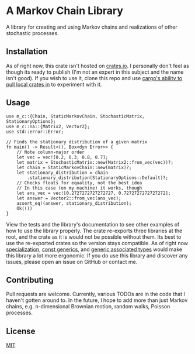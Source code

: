 
# A Markov Chain Library

A library for creating and using Markov chains and realizations of other stochastic processes.

## Installation

As of right now, this crate isn't hosted on [crates.io](https://crates.io/). I personally don't feel as though its ready to publish (I'm not an expert in this subject and the name isn't good). If you wish to use it, clone this repo and use [cargo's ability to pull local crates in](https://doc.rust-lang.org/cargo/reference/specifying-dependencies.html) to experiment with it.

## Usage

```.rust
use m_c::{Chain, StaticMarkovChain, StochasticMatrix, StationaryOptions};
use m_c::na::{Matrix2, Vector2};
use std::error::Error;

// Finds the stationary distribution of a given matrix
fn main() -> Result<(), Box<dyn Error>> {
    // Note column-major order
    let vec = vec![0.2, 0.3, 0.8, 0.7];
    let matrix = StochasticMatrix::new(Matrix2::from_vec(vec))?;
    let chain = StaticMarkovChain::new(matrix)?;
    let stationary_distribution = chain
        .stationary_distribution(StationaryOptions::Default)?;
    // Checks floats for equality, not the best idea
    // In this case (on my machine) it works, though
    let ans_vec = vec![0.2727272727272727, 0.7272727272727272];
    let answer = Vector2::from_vec(ans_vec);
    assert_eq!(answer, stationary_distribution);
    Ok(())
}
```

View the tests and the library's documentation to see other examples of how to use the library properly. The crate re-exports three libraries at the root, and the crate as it is would not be possible without them. Its best to use the re-exported crates so the version stays compatible. As of right now  [specialization](https://github.com/rust-lang/rust/issues/31844), [const generics](https://github.com/rust-lang/rust/issues/44580), and [generic associated types](https://github.com/rust-lang/rust/issues/44265) would make this library a lot more ergonomic. If you do use this library and discover any issues, please open an issue on GitHub or contact me.

## Contributing

Pull requests are welcome. Currently, various TODOs are in the code that I haven't gotten around to. In the future, I hope to add more than just Markov chains, e.g. n-dimensional Brownian motion, random walks, Poisson processes.

## License

[MIT](https://choosealicense.com/licenses/mit/)
